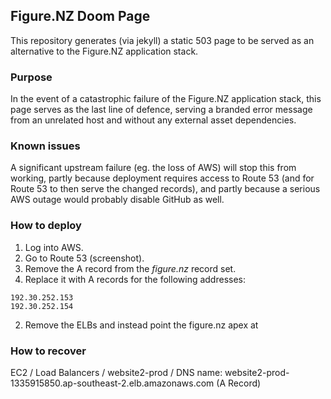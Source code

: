 ## Figure.NZ Doom Page
This repository generates (via jekyll) a static 503 page to be served as an alternative to the Figure.NZ application stack.

### Purpose
In the event of a catastrophic failure of the Figure.NZ application stack, this page serves as the last line of defence, serving a branded error message from an unrelated host and without any external asset dependencies. 

### Known issues
A significant upstream failure (eg. the loss of AWS) will stop this from working, partly because deployment requires access to Route 53 (and for Route 53 to then serve the changed records), and partly because a serious AWS outage would probably disable GitHub as well.

### How to deploy
1. Log into AWS.
2. Go to Route 53 (screenshot).
2. Remove the A record from the *figure.nz* record set.
3. Replace it with A records for the following addresses:  

```
192.30.252.153
192.30.252.154
```


2. Remove the ELBs and instead point the figure.nz apex at 

### How to recover
EC2 / Load Balancers / website2-prod / DNS name:
website2-prod-1335915850.ap-southeast-2.elb.amazonaws.com (A Record)